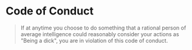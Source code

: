 # Code of Conduct

> If at anytime you choose to do something that a rational person of average intelligence could reasonably consider your actions as "Being a dick", you are in violation of this code of conduct.
